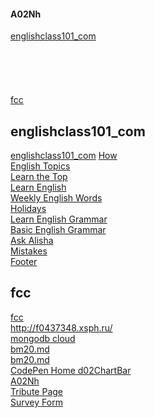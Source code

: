 #### A02Nh

[englishclass101_com](#englishclass101_com/)  
[]()  
[]()  
[]()  
[]()  
[]()  
[fcc](#fcc)   


## englishclass101_com
[englishclass101_com](htmla2class/readme.md)
[How](htmla2class/readme.md#How)  
[English Topics](#English-Topics)  
[Learn the Top](#Learn-the-Top)  
[Learn English](#Learn-English)  
[Weekly English Words](#Weekly-English-Words)  
[Holidays](#Holidays)  
[Learn English Grammar](#Learn-English-Grammar)  
[Basic English Grammar](#Basic-English-Grammar)  
[Ask Alisha](#Ask-Alisha)  
[Mistakes](#Mistakes)  
[Footer](#Footer)  



## fcc
[fcc](html2fcc/readme.md)  
http://f0437348.xsph.ru/   
[mongodb cloud](https://cloud.mongodb.com/v2/5ea44c39177e42591b408863#metrics/replicaSet/5ea44e51552ab536f68817e1/explorer/test/users/find)  
[bm20.md](https://github.com/mlapinm/A02Nh/blob/master/bm20.md)  
[bm20.md](./bm20.md)  
[CodePen Home d02ChartBar](https://codepen.io/mlapin/full/mderMqe)  
[A02Nh](https://mlapinm.github.io/A02Nh/)  
[Tribute Page](https://codepen.io/mlapin/full/MWawwVr)  
[Survey Form](https://codepen.io/mlapin/full/jObPbRJ)  




